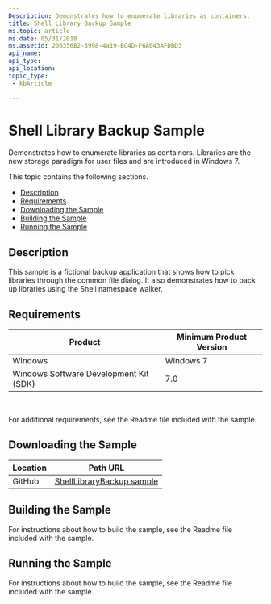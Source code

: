 ```yaml
---
Description: Demonstrates how to enumerate libraries as containers.
title: Shell Library Backup Sample
ms.topic: article
ms.date: 05/31/2018
ms.assetid: 206356B2-3998-4a19-BC4D-F6A043AFDBD3
api_name: 
api_type: 
api_location: 
topic_type: 
 - kbArticle

---
```


# Shell Library Backup Sample

Demonstrates how to enumerate libraries as containers. Libraries are the new storage paradigm for user files and are introduced in Windows 7.

This topic contains the following sections.

-   [Description](#description)
-   [Requirements](#requirements)
-   [Downloading the Sample](#downloading-the-sample)
-   [Building the Sample](#building-the-sample)
-   [Running the Sample](#running-the-sample)

## Description

This sample is a fictional backup application that shows how to pick libraries through the common file dialog. It also demonstrates how to back up libraries using the Shell namespace walker.

## Requirements



| Product                                | Minimum Product Version |
|----------------------------------------|-------------------------|
| Windows                                | Windows 7               |
| Windows Software Development Kit (SDK) | 7.0                     |



 

For additional requirements, see the Readme file included with the sample.

## Downloading the Sample

| Location      | Path URL                                                                                             |
|---------------|------------------------------------------------------------------------------------------------------|
| GitHub  | [ShellLibraryBackup sample](https://github.com/microsoft/Windows-classic-samples/tree/master/Samples/Win7Samples/winui/shell/appplatform/ShellLibraryBackup) |

## Building the Sample

For instructions about how to build the sample, see the Readme file included with the sample.

## Running the Sample

For instructions about how to build the sample, see the Readme file included with the sample.

 

 



